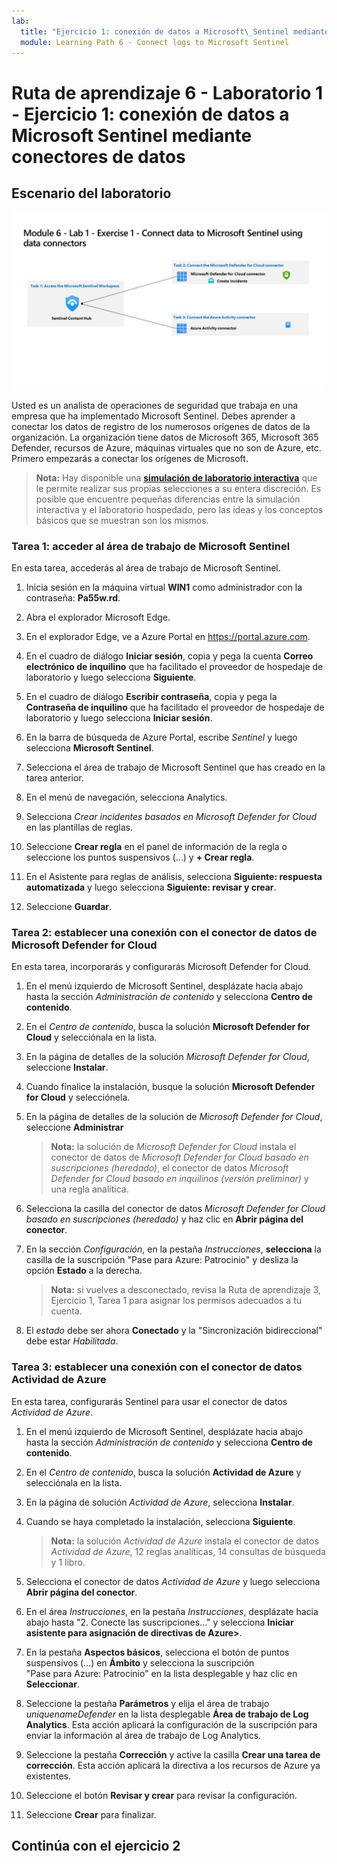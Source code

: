 ```yaml
---
lab:
  title: "Ejercicio 1: conexión de datos a Microsoft\_Sentinel mediante conectores de datos"
  module: Learning Path 6 - Connect logs to Microsoft Sentinel
---
```


# Ruta de aprendizaje 6 - Laboratorio 1 - Ejercicio 1: conexión de datos a Microsoft Sentinel mediante conectores de datos

## Escenario del laboratorio

![Introducción al laboratorio.](../Media/SC-200-Lab_Diagrams_Mod6_L1_Ex1.png)

Usted es un analista de operaciones de seguridad que trabaja en una empresa que ha implementado Microsoft Sentinel. Debes aprender a conectar los datos de registro de los numerosos orígenes de datos de la organización. La organización tiene datos de Microsoft 365, Microsoft 365 Defender, recursos de Azure, máquinas virtuales que no son de Azure, etc. Primero empezarás a conectar los orígenes de Microsoft.

>**Nota:** Hay disponible una **[simulación de laboratorio interactiva](https://mslabs.cloudguides.com/guides/SC-200%20Lab%20Simulation%20-%20Connect%20data%20to%20Microsoft%20Sentinel%20using%20data%20connectors)** que le permite realizar sus propias selecciones a su entera discreción. Es posible que encuentre pequeñas diferencias entre la simulación interactiva y el laboratorio hospedado, pero las ideas y los conceptos básicos que se muestran son los mismos. 


### Tarea 1: acceder al área de trabajo de Microsoft Sentinel

En esta tarea, accederás al área de trabajo de Microsoft Sentinel.

1. Inicia sesión en la máquina virtual **WIN1** como administrador con la contraseña: **Pa55w.rd**.  

1. Abra el explorador Microsoft Edge.

1. En el explorador Edge, ve a Azure Portal en https://portal.azure.com.

1. En el cuadro de diálogo **Iniciar sesión**, copia y pega la cuenta **Correo electrónico de inquilino** que ha facilitado el proveedor de hospedaje de laboratorio y luego selecciona **Siguiente**.

1. En el cuadro de diálogo **Escribir contraseña**, copia y pega la **Contraseña de inquilino** que ha facilitado el proveedor de hospedaje de laboratorio y luego selecciona **Iniciar sesión**.

1. En la barra de búsqueda de Azure Portal, escribe *Sentinel* y luego selecciona **Microsoft Sentinel**.

1. Selecciona el área de trabajo de Microsoft Sentinel que has creado en la tarea anterior.

1. En el menú de navegación, selecciona Analytics.

1. Selecciona *Crear incidentes basados en Microsoft Defender for Cloud* en las plantillas de reglas.

1. Seleccione **Crear regla** en el panel de información de la regla o seleccione los puntos suspensivos (...) y **+ Crear regla**.

1. En el Asistente para reglas de análisis, selecciona **Siguiente: respuesta automatizada** y luego selecciona **Siguiente: revisar y crear**.

1. Seleccione **Guardar**.

### Tarea 2: establecer una conexión con el conector de datos de Microsoft Defender for Cloud

En esta tarea, incorporarás y configurarás Microsoft Defender for Cloud.

1. En el menú izquierdo de Microsoft Sentinel, desplázate hacia abajo hasta la sección *Administración de contenido* y selecciona **Centro de contenido**.

1. En el *Centro de contenido*, busca la solución **Microsoft Defender for Cloud** y selecciónala en la lista.

1. En la página de detalles de la solución *Microsoft Defender for Cloud*, seleccione **Instalar**.

1. Cuando finalice la instalación, busque la solución **Microsoft Defender for Cloud** y selecciónela.

1. En la página de detalles de la solución de *Microsoft Defender for Cloud*, seleccione **Administrar**

    >**Nota:** la solución de *Microsoft Defender for Cloud* instala el conector de datos de *Microsoft Defender for Cloud basado en suscripciones (heredado)*, el conector de datos *Microsoft Defender for Cloud basado en inquilinos (versión preliminar)* y una regla analítica.

1. Selecciona la casilla del conector de datos *Microsoft Defender for Cloud basado en suscripciones (heredado)* y haz clic en **Abrir página del conector**.

1. En la sección *Configuración*, en la pestaña *Instrucciones*, **selecciona** la casilla de la suscripción "Pase para Azure: Patrocinio" y desliza la opción **Estado** a la derecha.

    >**Nota:** si vuelves a desconectado, revisa la Ruta de aprendizaje 3, Ejercicio 1, Tarea 1 para asignar los permisos adecuados a tu cuenta.

1. El *estado* debe ser ahora **Conectado** y la "Sincronización bidireccional" debe estar *Habilitada*.

    <!--- 1. Scroll down and under the *Create incidents - Recommended!* area, verify that *Create incidents automatically from all alerts generated in this connected service* is **Enabled**. --->

### Tarea 3: establecer una conexión con el conector de datos Actividad de Azure

En esta tarea, configurarás Sentinel para usar el conector de datos *Actividad de Azure*.

1. En el menú izquierdo de Microsoft Sentinel, desplázate hacia abajo hasta la sección *Administración de contenido* y selecciona **Centro de contenido**.

1. En el *Centro de contenido*, busca la solución **Actividad de Azure** y selecciónala en la lista.

1. En la página de solución *Actividad de Azure*, selecciona **Instalar**.

1. Cuando se haya completado la instalación, selecciona **Siguiente**.

    >**Nota:** la solución *Actividad de Azure* instala el conector de datos *Actividad de Azure*, 12 reglas analíticas, 14 consultas de búsqueda y 1 libro.

1. Selecciona el conector de datos *Actividad de Azure* y luego selecciona **Abrir página del conector**.

1. En el área *Instrucciones*, en la pestaña *Instrucciones*, desplázate hacia abajo hasta "2. Conecte las suscripciones..." y selecciona **Iniciar asistente para asignación de directivas de Azure>**.

1. En la pestaña **Aspectos básicos**, selecciona el botón de puntos suspensivos (...) en **Ámbito** y selecciona la suscripción "Pase para Azure: Patrocinio" en la lista desplegable y haz clic en **Seleccionar**.

1. Seleccione la pestaña **Parámetros** y elija el área de trabajo *uniquenameDefender* en la lista desplegable **Área de trabajo de Log Analytics**. Esta acción aplicará la configuración de la suscripción para enviar la información al área de trabajo de Log Analytics.

1. Seleccione la pestaña **Corrección** y active la casilla **Crear una tarea de corrección**. Esta acción aplicará la directiva a los recursos de Azure ya existentes.

1. Seleccione el botón **Revisar y crear** para revisar la configuración.

1. Seleccione **Crear** para finalizar.

## Continúa con el ejercicio 2
